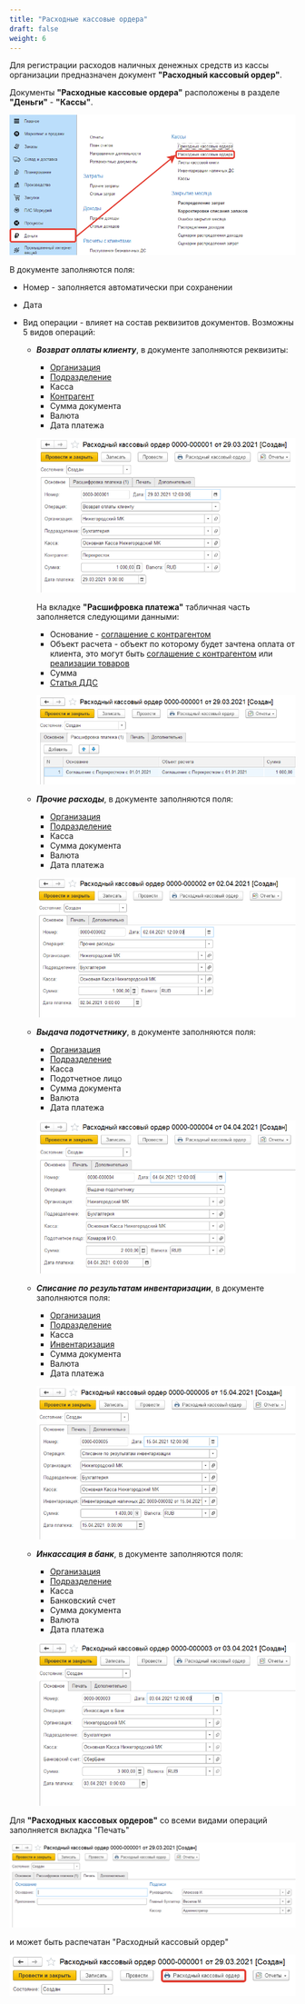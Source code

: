 ```yaml
---
title: "Расходные кассовые ордера"
draft: false
weight: 6
---
```


Для регистрации расходов наличных денежных средств из кассы организации предназначен документ **"Расходный кассовый ордер"**.

Документы **"Расходные кассовые ордера"** расположены в разделе **"Деньги"** - **"Кассы"**.

[![1][1]][1]

В документе заполняются поля:

- Номер - заполняется автоматически при сохранении
- Дата
- Вид операции - влияет на состав реквизитов документов. Возможны 5 видов операций:

    - ***Возврат оплаты клиенту***, в документе заполняются реквизиты:

        - [Организация](../CommonInformation/Organization.md)
        - [Подразделение](../CommonInformation/Department.md)
        - Касса
        - [Контрагент](../CommonInformation/Contractor.md)
        - Сумма документа
        - Валюта
        - Дата платежа

        [![2][2]][2]

        На вкладке **"Расшифровка платежа"** табличная часть заполняется следующими данными:

        - Основание - [соглашение с контрагентом](../CRM/CustomerService/Pricing/AgreementsWithContractors.md)
        - Объект расчета - объект по которому будет зачтена оплата от клиента, это могут быть [соглашение с контрагентом](../CRM/CustomerService/Pricing/AgreementsWithContractors.md) или [реализации товаров](../CRM/CustomerService/FormationOfShipments/FormationOfTheAccompanyingDocuments/FormationOfTheImplementationsOfProducts.md)
        - Сумма
        - [Статья ДДС](CashFlowItems.md)

        [![3][3]][3]

    - ***Прочие расходы***, в документе заполняются поля:

        - [Организация](../CommonInformation/Organization.md)
        - [Подразделение](../CommonInformation/Department.md)
        - Касса
        - Сумма документа
        - Валюта
        - Дата платежа

        [![4][4]][4]

    - ***Выдача подотчетнику***, в документе заполняются поля:

        - [Организация](../CommonInformation/Organization.md)
        - [Подразделение](../CommonInformation/Department.md)
        - Касса
        - Подотчетное лицо
        - Сумма документа
        - Валюта
        - Дата платежа

        [![5][5]][5]

    - ***Списание по результатам инвентаризации***, в документе заполняются поля:

        - [Организация](../CommonInformation/Organization.md)
        - [Подразделение](../CommonInformation/Department.md)
        - Касса
        - [Инвентаризация](CashInventory.md)
        - Сумма документа
        - Валюта
        - Дата платежа

        [![6][6]][6]

    - ***Инкассация в банк***, в документе заполняются поля:

        - [Организация](../CommonInformation/Organization.md)
        - [Подразделение](../CommonInformation/Department.md)
        - Касса
        - Банковский счет
        - Сумма документа
        - Валюта
        - Дата платежа

        [![7][7]][7]

Для **"Расходных кассовых ордеров"** со всеми видами операций заполняется вкладка "Печать"

[![8][8]][8]

и может быть распечатан "Расходный кассовый ордер"

[![9][9]][9]

[1]: 1.png
[2]: 2.png
[3]: 3.png
[4]: 4.png
[5]: 5.png
[6]: 6.png
[7]: 7.png
[8]: 8.png
[9]: 9.png
